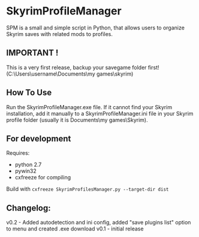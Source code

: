 SkyrimProfileManager
====================

SPM is a small and simple script in Python, that allows users to organize Skyrim saves with related mods to profiles.


IMPORTANT !
---------------------------------------
This is a very first release, backup your savegame folder first! 
(C:\Users\username\Documents\my games\skyrim) 

How To Use
----------
Run the SkyrimProfileManager.exe file.
If it cannot find your Skyrim installation, add it manually
to a SkyrimProfileManager.ini file in your Skyrim profile folder
(usually it is Documents\my games\Skyrim).


For development
---------------
Requires:
  - python 2.7
  - pywin32
  - cxfreeze for compiling

Build with `cxfreeze SkyrimProfilesManager.py --target-dir dist`
  
Changelog:
----------
v0.2 - Added autodetection and ini config, 
	added "save plugins list" option to menu 
	and created .exe download
v0.1 - initial release

